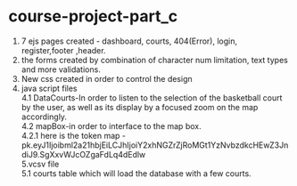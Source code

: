 # course-project-part_c
 1. 7 ejs pages created - dashboard, courts, 404(Error), login, register,footer ,header.<br />
 2. the forms created by combination of character num limitation, text types and more validations.<br />
 3. New css created in order to control the design<br />
 4. java script files <br />
 4.1 DataCourts-In order to listen to the selection of the basketball court by the user, as well as its display by a focused zoom on the map accordingly.<br/>
 4.2 mapBox-in order to interface to the map box. <br />
 4.2.1 here is the token map - pk.eyJ1Ijoibml2a21hbjEiLCJhIjoiY2xhNGZrZjRoMGt1YzNvbzdkcHEwZ3JndiJ9.SgXxvWJcOZgaFdLq4dEdlw <br />
 5.vcsv file <br />
 5.1 courts table which will load the database with a few courts. 

